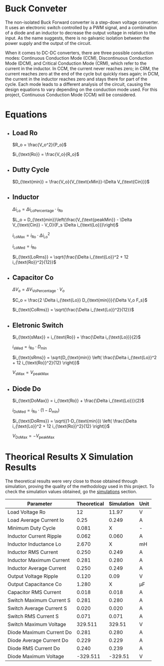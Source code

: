 # Buck Conveter

The non-isolated Buck Forward converter is a step-down voltage converter. It uses an electronic switch controlled by a PWM signal, and a combination of a diode and an inductor to decrease the output voltage in relation to the input. As the name suggests, there is no galvanic isolation between the power supply and the output of the circuit.

When it comes to DC-DC converters, there are three possible conduction modes: Continuous Conduction Mode (CCM), Discontinuous Conduction Mode (DCM), and Critical Conduction Mode (CRM), which refer to the current in the inductor. In CCM, the current never reaches zero; in CRM, the current reaches zero at the end of the cycle but quickly rises again; in DCM, the current in the inductor reaches zero and stays there for part of the cycle. Each mode leads to a different analysis of the circuit, causing the design equations to vary depending on the conduction mode used. For this project, Continuous Conduction Mode (CCM) will be considered.

# Equations

* ## Load Ro
    $R_o = \frac{V_o^2}{P_o}$

    $i_{\text{Ro}} = \frac{V_o}{R_o}$
* ## Dutty Cycle
    $D_{\text{min}} = \frac{V_o}{V_{\text{xMin}}-\Delta V_{\text{Cin}}}$
* ## Inductor 
    $\Delta i_{\text{Lo}} = \Delta i_{\text{LoPercentage}} \cdot i_{\text{Ro}}$

    $L_o = D_{\text{min}}\left(\frac{V_{\text{peakMin}} - \Delta V_{\text{Cin}} - V_O}{F_s \Delta i_{\text{Lo}}}\right)$

    $i_{\text{LoMax}} = i_{\text{Ro}} \cdot \Delta i_{\text{Lo}}^2$

    $i_{\text{LoMed}} = i_{\text{Ro}}$

    $i_{\text{LoRms}} = \sqrt{\frac{\Delta i_{\text{Lo}}^2 + 12 i_{\text{Ro}}^2}{12}}$
* ## Capacitor Co
    $\Delta V_o = \Delta V_{\text{VoPercentage}}\cdot V_o$

    $C_o = \frac{2 \Delta i_{\text{Lo}} D_{\text{min}}}{\Delta V_o F_s}$

    $i_{\text{CoRms}} = \sqrt{\frac{\Delta i_{\text{Lo}}^2}{12}}$
* ## Eletronic Switch
    $i_{\text{sMax}} = i_{\text{Ro}} + \frac{\Delta i_{\text{Lo}}}{2}$

    $i_{\text{sMed}} = i_{\text{Ro}} \cdot D_{\text{min}}$

    $i_{\text{sRms}} = \sqrt{D_{\text{min}} \left( \frac{\Delta i_{\text{Lo}}^2 + 12 i_{\text{Ro}}^2}{12} \right)}$

    $V_{\text{sMax}} = V_{\text{peakMax}}$
* ## Diode Do
    $i_{\text{DoMax}} = i_{\text{Ro}} + \frac{\Delta i_{\text{Lo}}}{2}$

    $i_{\text{DoMed}} = i_{\text{Ro}} \cdot (1 - D_{\text{min}})$

    $i_{\text{DoRms}} = \sqrt{(1-D_{\text{min}}) \left( \frac{\Delta i_{\text{Lo}}^2 + 12 i_{\text{Ro}}^2}{12} \right)}$

    $V_{\text{DoMax}} = -V_{\text{peakMax}}$


# Theorical Results X Simulation Results

The theoretical results were very close to those obtained through simulation, proving the quality of the methodology used in this project. To check the simulation values obtained, go the [simulations](../Simulations/BuckConverter.md) section.

| **Parameter**                          | **Theoretical** | **Simulation** | **Unit**  |
|----------------------------------------|---------------|--------------|---------|
| Load Voltage Ro                        | 12            | 11.97        | V       |
| Load Average Current Io                | 0.25          | 0.249        | A       |
| Minimum Duty Cycle                      | 0.081         | X            | -       |
| Inductor Current Ripple                 | 0.062         | 0.060        | A       |
| Inductor Inductance Lo                  | 2.670         | X            | mH      |
| Inductor RMS Current                    | 0.250         | 0.249        | A       |
| Inductor Maximum Current                | 0.281         | 0.280        | A       |
| Inductor Average Current                | 0.250         | 0.249        | A       |
| Output Voltage Ripple                   | 0.120         | 0.09         | V       |
| Output Capacitance Co                   | 1.280         | X            | µF      |
| Capacitor RMS Current                   | 0.018         | 0.018        | A       |
| Switch Maximum Current S                | 0.281         | 0.280        | A       |
| Switch Average Current S                | 0.020         | 0.020        | A       |
| Switch RMS Current S                    | 0.071         | 0.071        | A       |
| Switch Maximum Voltage                  | 329.511       | 329.51       | V       |
| Diode Maximum Current Do                | 0.281         | 0.280        | A       |
| Diode Average Current Do                | 0.229         | 0.229        | A       |
| Diode RMS Current Do                    | 0.240         | 0.239        | A       |
| Diode Maximum Voltage                   | -329.511      | -329.51      | V       |
